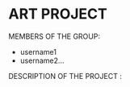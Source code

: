 ART PROJECT
===========

MEMBERS OF THE GROUP:
 - username1
 - username2...

DESCRIPTION OF THE PROJECT :
